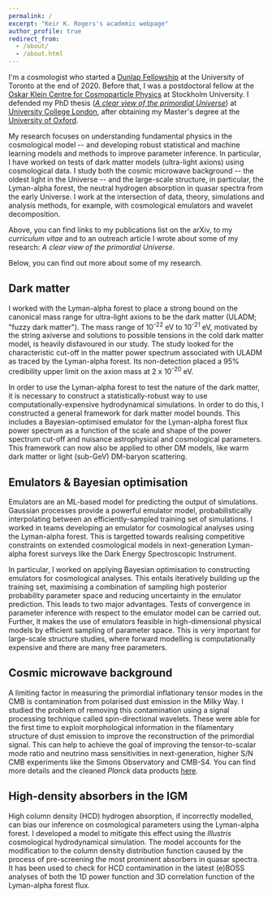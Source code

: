 ```yaml
---
permalink: /
excerpt: "Keir K. Rogers's academic webpage"
author_profile: true
redirect_from: 
  - /about/
  - /about.html
---
```


I'm a cosmologist who started a [Dunlap Fellowship](https://www.dunlap.utoronto.ca/people/dunlap-fellows) at the University of Toronto at the end of 2020. Before that, I was a postdoctoral fellow at the [Oskar Klein Centre for Cosmoparticle Physics](http://www.okc.albanova.se) at Stockholm University. I defended my PhD thesis ([*A clear view of the primordial Universe*](https://discovery.ucl.ac.uk/id/eprint/10044716)) at [University College London](https://www.ucl.ac.uk/astrophysics), after obtaining my Master's degree at the [University of Oxford](https://www2.physics.ox.ac.uk).

My research focuses on understanding fundamental physics in the cosmological model -- and developing robust statistical and machine learning models and methods to improve parameter inference. In particular, I have worked on tests of dark matter models (ultra-light axions) using cosmological data. I study both the cosmic microwave background -- the oldest light in the Universe -- and the large-scale structure, in particular, the Lyman-alpha forest, the neutral hydrogen absorption in quasar spectra from the early Universe. I work at the intersection of data, theory, simulations and analysis methods, for example, with cosmological emulators and wavelet decomposition.

Above, you can find links to my publications list on the arXiv, to my *curriculum vitae* and to an outreach article I wrote about some of my research: *A clear view of the primordial Universe*.

Below, you can find out more about some of my research.

## Dark matter
I worked with the Lyman-alpha forest to place a strong bound on the canonical mass range for ultra-light axions to be the dark matter (ULADM; "fuzzy dark matter"). The mass range of 10<sup>-22</sup> eV to 10<sup>-21</sup> eV, motivated by the string axiverse and solutions to possible tensions in the cold dark matter model, is heavily disfavoured in our study. The study looked for the characteristic cut-off in the matter power spectrum associated with ULADM as traced by the Lyman-alpha forest. Its non-detection placed a 95% credibility upper limit on the axion mass at 2 x 10<sup>-20</sup> eV.

In order to use the Lyman-alpha forest to test the nature of the dark matter, it is necessary to construct a statistically-robust way to use computationally-expensive hydrodynamical simulations. In order to do this, I constructed a general framework for dark matter model bounds. This includes a Bayesian-optimised emulator for the Lyman-alpha forest flux power spectrum as a function of the scale and shape of the power spectrum cut-off and nuisance astrophysical and cosmological parameters. This framework can now also be applied to other DM models, like warm dark matter or light (sub-GeV) DM-baryon scattering.

## Emulators & Bayesian optimisation
Emulators are an ML-based model for predicting the output of simulations. Gaussian processes provide a powerful emulator model, probabilistically interpolating between an efficiently-sampled training set of simulations. I worked in teams developing an emulator for cosmological analyses using the Lyman-alpha forest. This is targetted towards realising competitive constraints on extended cosmological models in next-generation Lyman-alpha forest surveys like the Dark Energy Spectroscopic Instrument.

In particular, I worked on applying Bayesian optimisation to constructing emulators for cosmological analyses. This entails iteratively building up the training set, maximising a combination of sampling high posterior probability parameter space and reducing uncertainty in the emulator prediction. This leads to two major advantages. Tests of convergence in parameter inference with respect to the emulator model can be carried out. Further, it makes the use of emulators feasible in high-dimensional physical models by efficient sampling of parameter space. This is very important for large-scale structure studies, where forward modelling is computationally expensive and there are many free parameters.

## Cosmic microwave background
A limiting factor in measuring the primordial inflationary tensor modes in the CMB is contamination from polarised dust emission in the Milky Way. I studied the problem of removing this contamination using a signal processing technique called spin-directional wavelets. These were able for the first time to exploit morphological information in the filamentary structure of dust emission to improve the reconstruction of the primordial signal. This can help to achieve the goal of improving the tensor-to-scalar mode ratio and neutrino mass sensitivities in next-generation, higher S/N CMB experiments like the Simons Observatory and CMB-S4. You can find more details and the cleaned *Planck* data products [here](http://www.silc-cmb.org).

## High-density absorbers in the IGM
High column density (HCD) hydrogen absorption, if incorrectly modelled, can bias our inference on cosmological parameters using the Lyman-alpha forest. I developed a model to mitigate this effect using the *Illustris* cosmological hydrodynamical simulation. The model accounts for the modification to the column density distribution function caused by the process of pre-screening the most prominent absorbers in quasar spectra. It has been used to check for HCD contamination in the latest (e)BOSS analyses of both the 1D power function and 3D correlation function of the Lyman-alpha forest flux.